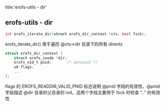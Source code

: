 title:'erofs-utils - dir'
## erofs-utils - dir



```c
int erofs_iterate_dir(struct erofs_dir_context *ctx, bool fsck);
```

erofs_iterate_dir() 用于遍历 @ctx->dir 目录下的所有 dirents

```c
struct erofs_dir_context {
	struct erofs_inode *dir;
	erofs_nid_t pnid;		/* optional */
	u8 flags;
	...
};
```

flags 的 EROFS_READDIR_VALID_PNID 标志说明 @pnid 字段的有效性，@pnid 字段描述 @dir 目录的父目录的 nid，这两个字段主要用于 fsck 时检查 ".." 的有效性